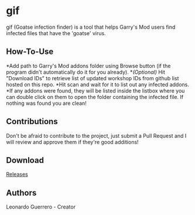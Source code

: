 # gif
gif (Goatse infection finder) is a tool that helps Garry's Mod users find infected files that have the 'goatse' virus.

## How-To-Use
*Add path to Garry's Mod addons folder using Browse button (if the program didn't automatically do it for you already).
*_(Optional)_ Hit "Download IDs" to retrieve list of updated workshop IDs from github list hosted on this repo.
*Hit scan and wait for it to list out any infected addons.
*If any addons were found, they will be listed inside the listbox where you can double click on them to open the folder containing the infected file. If nothing was found you are clean!
        
## Contributions
Don't be afraid to contribute to the project, just submit a Pull Request and I will review and approve them if they're good additions!

## Download
[Releases](https://github.com/LGuerrero13/gif/releases/tag/Release)

## Authors
Leonardo Guerrero - Creator
